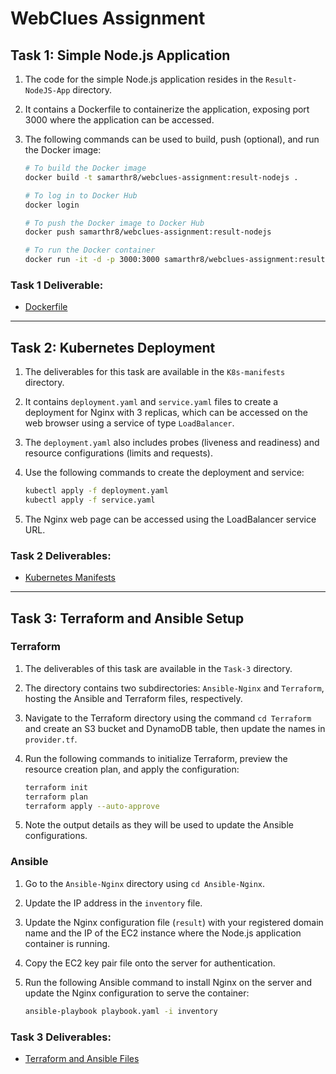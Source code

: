 # WebClues Assignment

## Task 1: Simple Node.js Application

1. The code for the simple Node.js application resides in the `Result-NodeJS-App` directory.
2. It contains a Dockerfile to containerize the application, exposing port 3000 where the application can be accessed.
3. The following commands can be used to build, push (optional), and run the Docker image:

    ```bash
    # To build the Docker image
    docker build -t samarthr8/webclues-assignment:result-nodejs .

    # To log in to Docker Hub
    docker login

    # To push the Docker image to Docker Hub
    docker push samarthr8/webclues-assignment:result-nodejs

    # To run the Docker container
    docker run -it -d -p 3000:3000 samarthr8/webclues-assignment:result-nodejs
    ```

### Task 1 Deliverable:
- [Dockerfile](Result-NodeJS-App/Dockerfile)

---

## Task 2: Kubernetes Deployment

1. The deliverables for this task are available in the `K8s-manifests` directory.
2. It contains `deployment.yaml` and `service.yaml` files to create a deployment for Nginx with 3 replicas, which can be accessed on the web browser using a service of type `LoadBalancer`.
3. The `deployment.yaml` also includes probes (liveness and readiness) and resource configurations (limits and requests).
4. Use the following commands to create the deployment and service:

    ```bash
    kubectl apply -f deployment.yaml
    kubectl apply -f service.yaml
    ```

5. The Nginx web page can be accessed using the LoadBalancer service URL.

### Task 2 Deliverables:
- [Kubernetes Manifests](K8s-manifests/)

---

## Task 3: Terraform and Ansible Setup

### Terraform

1. The deliverables of this task are available in the `Task-3` directory.
2. The directory contains two subdirectories: `Ansible-Nginx` and `Terraform`, hosting the Ansible and Terraform files, respectively.
3. Navigate to the Terraform directory using the command `cd Terraform` and create an S3 bucket and DynamoDB table, then update the names in `provider.tf`.
4. Run the following commands to initialize Terraform, preview the resource creation plan, and apply the configuration:

    ```bash
    terraform init
    terraform plan
    terraform apply --auto-approve
    ```

5. Note the output details as they will be used to update the Ansible configurations.

### Ansible

1. Go to the `Ansible-Nginx` directory using `cd Ansible-Nginx`.
2. Update the IP address in the `inventory` file.
3. Update the Nginx configuration file (`result`) with your registered domain name and the IP of the EC2 instance where the Node.js application container is running.
4. Copy the EC2 key pair file onto the server for authentication.
5. Run the following Ansible command to install Nginx on the server and update the Nginx configuration to serve the container:

    ```bash
    ansible-playbook playbook.yaml -i inventory
    ```

### Task 3 Deliverables:
- [Terraform and Ansible Files](Task-3/)

